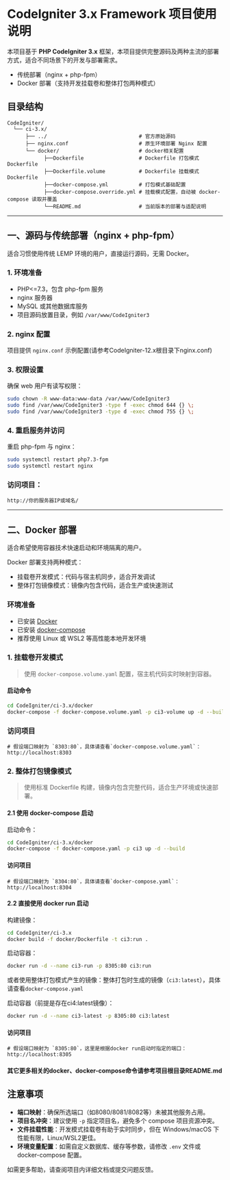 # CodeIgniter 3.x Framework 项目使用说明

本项目基于 **PHP CodeIgniter 3.x** 框架，本项目提供完整源码及两种主流的部署方式，适合不同场景下的开发与部署需求。

- 传统部署（nginx + php-fpm）
- Docker 部署（支持开发挂载卷和整体打包两种模式）

## 目录结构

```text
CodeIgniter/
  └── ci-3.x/
      ├── ../                              # 官方原始源码
      ├── nginx.conf                       # 原生环境部署 Nginx 配置
      └── docker/                          # docker相关配置
            ├──Dockerfile                  # Dockerfile 打包模式Dockerfile
            ├──Dockerfile.volume           # Dockerfile 挂载模式Dockerfile
            ├──docker-compose.yml          # 打包模式基础配置
            ├──docker-compose.override.yml # 挂载模式配置，自动被 docker-compose 读取并覆盖
            └──README.md                   # 当前版本的部署与适配说明
```
---

## 一、源码与传统部署（nginx + php-fpm）

适合习惯使用传统 LEMP 环境的用户，直接运行源码，无需 Docker。

### 1. 环境准备

- PHP<=7.3，包含 php-fpm 服务
- nginx 服务器
- MySQL 或其他数据库服务
- 项目源码放置目录，例如 `/var/www/CodeIgniter3`

### 2. nginx 配置

项目提供 `nginx.conf` 示例配置(请参考CodeIgniter-12.x根目录下nginx.conf)

### 3. 权限设置

确保 web 用户有读写权限：

```bash
sudo chown -R www-data:www-data /var/www/CodeIgniter3
sudo find /var/www/CodeIgniter3 -type f -exec chmod 644 {} \;
sudo find /var/www/CodeIgniter3 -type d -exec chmod 755 {} \;
```

### 4. 重启服务并访问

重启 php-fpm 与 nginx：

```bash
sudo systemctl restart php7.3-fpm
sudo systemctl restart nginx
```

### 访问项目：
```
http://你的服务器IP或域名/
```
---

## 二、Docker 部署

适合希望使用容器技术快速启动和环境隔离的用户。

Docker 部署支持两种模式：

- 挂载卷开发模式：代码与宿主机同步，适合开发调试
- 整体打包镜像模式：镜像内包含代码，适合生产或快速测试

### 环境准备

- 已安装 [Docker](https://docs.docker.com/get-docker/)
- 已安装 [docker-compose](https://docs.docker.com/compose/install/)
- 推荐使用 Linux 或 WSL2 等高性能本地开发环境

### 1. 挂载卷开发模式

> 使用 `docker-compose.volume.yaml` 配置，宿主机代码实时映射到容器。

#### 启动命令

```bash
cd CodeIgniter/ci-3.x/docker
docker-compose -f docker-compose.volume.yaml -p ci3-volume up -d --build
```

### 访问项目
```
# 假设端口映射为 `8303:80`，具体请查看`docker-compose.volume.yaml`：
http://localhost:8303
```

### 2. 整体打包镜像模式

> 使用标准 Dockerfile 构建，镜像内包含完整代码，适合生产环境或快速部署。

#### 2.1 使用 docker-compose 启动

启动命令：

```bash
cd CodeIgniter/ci-3.x/docker
docker-compose -f docker-compose.yaml -p ci3 up -d --build
```
#### 访问项目

```
# 假设端口映射为 `8304:80`，具体请查看`docker-compose.yaml`：
http://localhost:8304
```

#### 2.2 直接使用 docker run 启动

构建镜像：

```bash
cd CodeIgniter/ci-3.x
docker build -f docker/Dockerfile -t ci3:run .
```

启动容器：

```bash
docker run -d --name ci3-run -p 8305:80 ci3:run
```

或者使用整体打包模式产生的镜像：整体打包时生成的镜像（`ci3:latest`），具体请查看`docker-compose.yaml`

启动容器（前提是存在ci4:latest镜像）：

```bash
docker run -d --name ci3-latest -p 8305:80 ci3:latest
```

#### 访问项目

```
# 假设端口映射为 `8305:80`，这里是根据docker run启动时指定的端口：
http://localhost:8305
```

#### 其它更多相关的docker、docker-compose命令请参考项目根目录README.md

## 注意事项

- **端口映射**：确保所选端口（如8080/8081/8082等）未被其他服务占用。
- **项目名冲突**：建议使用 `-p` 指定项目名，避免多个 compose 项目资源冲突。
- **文件挂载性能**：开发模式挂载卷有助于实时同步，但在 Windows/macOS 下性能有限，Linux/WSL2更佳。
- **环境变量配置**：如需自定义数据库、缓存等参数，请修改 `.env` 文件或 docker-compose 配置。

如需更多帮助，请查阅项目内详细文档或提交问题反馈。